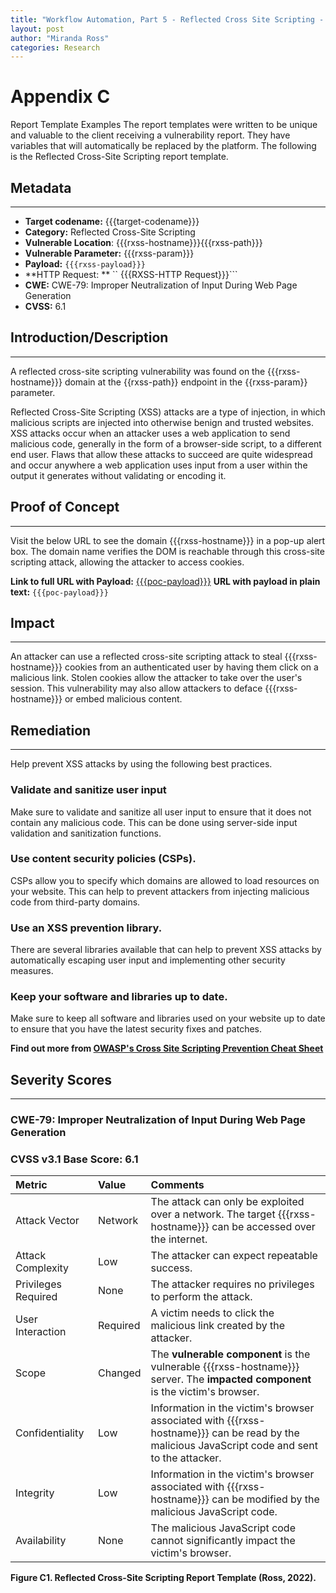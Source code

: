 ```yaml
---
title: "Workflow Automation, Part 5 - Reflected Cross Site Scripting - Report Template"
layout: post
author: "Miranda Ross"
categories: Research
---
```

# Appendix C
Report Template Examples
The report templates were written to be unique and valuable to the client receiving a vulnerability report. They have variables that will automatically be replaced by the platform. The following is the Reflected Cross-Site Scripting report template.


## Metadata
----------------------------------------------------------------
- **Target codename:** {{{target-codename}}}
- **Category:** Reflected Cross-Site Scripting
- **Vulnerable Location**: {{{rxss-hostname}}}{{{rxss-path}}}
- **Vulnerable Parameter:** {{{rxss-param}}}
- **Payload:** `{{{rxss-payload}}}`
- **HTTP Request: ** `` {{{RXSS-HTTP Request}}}```
- **CWE:** CWE-79: Improper Neutralization of Input During Web Page Generation
- **CVSS:** 6.1
## Introduction/Description
----------------------------------------------------------------
A reflected cross-site scripting vulnerability was found on the {{{rxss-hostname}}} domain at the {{rxss-path}} endpoint in the {{rxss-param}} parameter.

Reflected Cross-Site Scripting (XSS) attacks are a type of injection, in which malicious scripts are injected into otherwise benign and trusted websites. XSS attacks occur when an attacker uses a web application to send malicious code, generally in the form of a browser-side script, to a different end user. Flaws that allow these attacks to succeed are quite widespread and occur anywhere a web application uses input from a user within the output it generates without validating or encoding it.

## Proof of Concept
----------------------------------------------------------------
Visit the below URL to see the domain {{{rxss-hostname}}} in a pop-up alert box. The domain name verifies the DOM is reachable through this cross-site scripting attack, allowing the attacker to access cookies.

**Link to full URL with Payload:** [{{{poc-payload}}}]({{{poc-payload}}})
**URL with payload in plain text:**
```{{{poc-payload}}}```

## Impact
----------------------------------------------------------------
An attacker can use a reflected cross-site scripting attack to steal {{{rxss-hostname}}} cookies from an authenticated user by having them click on a malicious link. Stolen cookies allow the attacker to take over the user's session. This vulnerability may also allow attackers to deface {{{rxss-hostname}}} or embed malicious content.

## Remediation
----------------------------------------------------------------
Help prevent XSS attacks by using the following best practices.
### Validate and sanitize user input
Make sure to validate and sanitize all user input to ensure that it does not contain any malicious code. This can be done using server-side input validation and sanitization functions.

### Use content security policies (CSPs).
CSPs allow you to specify which domains are allowed to load resources on your website. This can help to prevent attackers from injecting malicious code from third-party domains.

### Use an XSS prevention library.
There are several libraries available that can help to prevent XSS attacks by automatically escaping user input and implementing other security measures.

### Keep your software and libraries up to date.
Make sure to keep all software and libraries used on your website up to date to ensure that you have the latest security fixes and patches.

**Find out more from [OWASP's Cross Site Scripting Prevention Cheat Sheet](https://cheatsheetseries.owasp.org/cheatsheets/Cross_Site_Scripting_Prevention_Cheat_Sheet.html)**

## Severity Scores
----------------------------------------------------------------
### CWE-79: Improper Neutralization of Input During Web Page Generation 

### CVSS v3.1 Base Score: 6.1
| Metric              | Value    | Comments                                                     |
| :------------------ | :------- | :----------------------------------------------------------- |
| Attack Vector       | Network  | The attack can only be exploited over a network. The target {{{rxss-hostname}}} can be accessed over the internet. |
| Attack Complexity   | Low      | The attacker can expect repeatable success.                  |
| Privileges Required | None     | The attacker requires no privileges to perform the attack.   |
| User Interaction    | Required | A victim needs to click the malicious link created by the attacker. |
| Scope               | Changed  | The **vulnerable component** is the vulnerable {{{rxss-hostname}}} server. The **impacted component** is the victim's browser. |
| Confidentiality     | Low      | Information in the victim's browser associated with {{{rxss-hostname}}} can be read by the malicious JavaScript code and sent to the attacker. |
| Integrity           | Low      | Information in the victim's browser associated with {{{rxss-hostname}}} can be modified by the malicious JavaScript code. |
| Availability        | None     | The malicious JavaScript code cannot significantly impact the victim's browser. |


__Figure C1. Reflected Cross-Site Scripting Report Template (Ross, 2022).__
